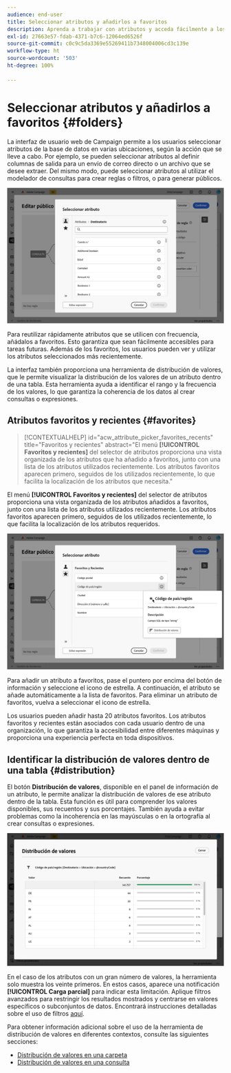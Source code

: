 ```yaml
---
audience: end-user
title: Seleccionar atributos y añadirlos a favoritos
description: Aprenda a trabajar con atributos y acceda fácilmente a los atributos favoritos y utilizados recientemente.
exl-id: 27663e57-fdab-4371-b7c6-12064ed6526f
source-git-commit: c0c9c5da3369e55269411b7348004006cd3c139e
workflow-type: ht
source-wordcount: '503'
ht-degree: 100%

---
```


# Seleccionar atributos y añadirlos a favoritos {#folders}

La interfaz de usuario web de Campaign permite a los usuarios seleccionar atributos de la base de datos en varias ubicaciones, según la acción que se lleve a cabo. Por ejemplo, se pueden seleccionar atributos al definir columnas de salida para un envío de correo directo o un archivo que se desee extraer. Del mismo modo, puede seleccionar atributos al utilizar el modelador de consultas para crear reglas o filtros, o para generar públicos.

![Seleccione atributos en la interfaz de base de datos, mostrando las opciones de atributos.](assets/attributes-list.png)

Para reutilizar rápidamente atributos que se utilicen con frecuencia, añádalos a favoritos. Esto garantiza que sean fácilmente accesibles para tareas futuras. Además de los favoritos, los usuarios pueden ver y utilizar los atributos seleccionados más recientemente.

La interfaz también proporciona una herramienta de distribución de valores, que le permite visualizar la distribución de los valores de un atributo dentro de una tabla. Esta herramienta ayuda a identificar el rango y la frecuencia de los valores, lo que garantiza la coherencia de los datos al crear consultas o expresiones.

## Atributos favoritos y recientes {#favorites}

>[!CONTEXTUALHELP]
>id="acw_attribute_picker_favorites_recents"
>title="Favoritos y recientes"
>abstract="El menú **[!UICONTROL Favoritos y recientes]** del selector de atributos proporciona una vista organizada de los atributos que ha añadido a favoritos, junto con una lista de los atributos utilizados recientemente. Los atributos favoritos aparecen primero, seguidos de los utilizados recientemente, lo que facilita la localización de los atributos que necesita."

El menú **[!UICONTROL Favoritos y recientes]** del selector de atributos proporciona una vista organizada de los atributos añadidos a favoritos, junto con una lista de los atributos utilizados recientemente. Los atributos favoritos aparecen primero, seguidos de los utilizados recientemente, lo que facilita la localización de los atributos requeridos.

![Menú Favoritos y atributos recientes, que muestra los atributos favoritos y los utilizados recientemente.](assets/attributes-favorites.png)

Para añadir un atributo a favoritos, pase el puntero por encima del botón de información y seleccione el icono de estrella. A continuación, el atributo se añade automáticamente a la lista de favoritos. Para eliminar un atributo de favoritos, vuelva a seleccionar el icono de estrella.

Los usuarios pueden añadir hasta 20 atributos favoritos. Los atributos favoritos y recientes están asociados con cada usuario dentro de una organización, lo que garantiza la accesibilidad entre diferentes máquinas y proporciona una experiencia perfecta en toda dispositivos.

## Identificar la distribución de valores dentro de una tabla {#distribution}

El botón **Distribución de valores**, disponible en el panel de información de un atributo, le permite analizar la distribución de valores de ese atributo dentro de la tabla. Esta función es útil para comprender los valores disponibles, sus recuentos y sus porcentajes. También ayuda a evitar problemas como la incoherencia en las mayúsculas o en la ortografía al crear consultas o expresiones.

![Interfaz de herramienta de distribución de valores, que muestra recuentos y porcentajes de valores de atributo.](assets/attributes-distribution-values.png)

En el caso de los atributos con un gran número de valores, la herramienta solo muestra los veinte primeros. En estos casos, aparece una notificación **[!UICONTROL Carga parcial]** para indicar esta limitación. Aplique filtros avanzados para restringir los resultados mostrados y centrarse en valores específicos o subconjuntos de datos. Encontrará instrucciones detalladas sobre el uso de filtros [aquí](../get-started/work-with-folders.md#filter-the-values).

Para obtener información adicional sobre el uso de la herramienta de distribución de valores en diferentes contextos, consulte las siguientes secciones:

* [Distribución de valores en una carpeta](../get-started/work-with-folders.md##distribution-values-folder)
* [Distribución de valores en una consulta](../query/build-query.md#distribution-values-query)